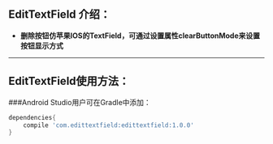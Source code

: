 ## EditTextField 介绍：
- **删除按钮仿苹果IOS的TextField，可通过设置属性clearButtonMode来设置按钮显示方式**


***


## EditTextField使用方法：

###Android Studio用户可在Gradle中添加：
```groovy
dependencies{
    compile 'com.edittextfield:edittextfield:1.0.0'
}
```
